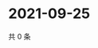 # 2021-09-25

共 0 条

<!-- BEGIN WEIBO -->
<!-- 最后更新时间 Sat Sep 25 2021 04:14:13 GMT+0800 (China Standard Time) -->

<!-- END WEIBO -->
